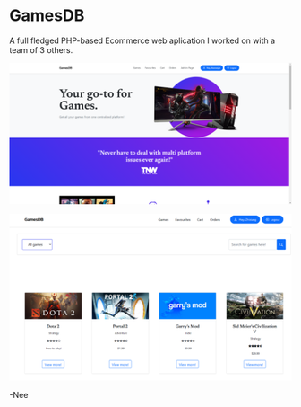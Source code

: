 # GamesDB

A full fledged PHP-based Ecommerce web aplication I worked on with a team of 3 others.

![Home Page](https://github.com/ItsNee/GamesDB/blob/main/header.png?raw=true)

![Games Page](https://github.com/ItsNee/GamesDB/blob/main/games.png?raw=true)

-Nee
